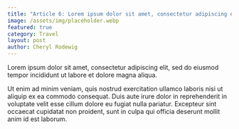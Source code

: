 ```yaml
---
title: "Article 6: Lorem ipsum dolor sit amet, consectetur adipiscing elit"
image: /assets/img/placeholder.webp
featured: true
category: Travel
layout: post
author: Cheryl Rodewig
---
```


Lorem ipsum dolor sit amet, consectetur adipiscing elit, sed do eiusmod tempor
incididunt ut labore et dolore magna aliqua.

Ut enim ad minim veniam, quis nostrud exercitation ullamco laboris nisi ut
aliquip ex ea commodo consequat. Duis aute irure dolor in reprehenderit in
voluptate velit esse cillum dolore eu fugiat nulla pariatur. Excepteur sint
occaecat cupidatat non proident, sunt in culpa qui officia deserunt mollit anim
id est laborum.
